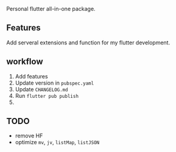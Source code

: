 Personal flutter all-in-one package.

## Features

Add serveral extensions and function for my flutter development.

## workflow

1. Add features
2. Update version in `pubspec.yaml`
3. Update `CHANGELOG.md`
4. Run `flutter pub publish`
5. 

## TODO

- remove HF
- optimize `mv`, `jv`, `listMap`, `listJSON`
